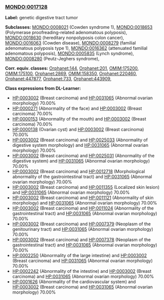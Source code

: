 
### [MONDO:0017128](http://purl.obolibrary.org/obo/MONDO_0017128)
**Label:** genetic digestive tract tumor

**Subclasses:** [MONDO:0008021](http://purl.obolibrary.org/obo/MONDO_0008021) (Cowden syndrome 1), [MONDO:0018653](http://purl.obolibrary.org/obo/MONDO_0018653) (Polymerase proofreading-related adenomatous polyposis), [MONDO:0018630](http://purl.obolibrary.org/obo/MONDO_0018630) (hereditary nonpolyposis colon cancer), [MONDO:0016063](http://purl.obolibrary.org/obo/MONDO_0016063) (Cowden disease), [MONDO:0008279](http://purl.obolibrary.org/obo/MONDO_0008279) (familial adenomatous polyposis type 1), [MONDO:0016362](http://purl.obolibrary.org/obo/MONDO_0016362) (attenuated familial adenomatous polyposis), [MONDO:0005835](http://purl.obolibrary.org/obo/MONDO_0005835) (Lynch syndrome), [MONDO:0008280](http://purl.obolibrary.org/obo/MONDO_0008280) (Peutz-Jeghers syndrome), 

**Corr. equiv. classes:** [Orphanet:144](http://www.orpha.net/ORDO/Orphanet_144), [Orphanet:201](http://www.orpha.net/ORDO/Orphanet_201), [OMIM:175200](http://purl.obolibrary.org/obo/OMIM_175200), [OMIM:175100](http://purl.obolibrary.org/obo/OMIM_175100), [Orphanet:2869](http://www.orpha.net/ORDO/Orphanet_2869), [OMIM:158350](http://purl.obolibrary.org/obo/OMIM_158350), [Orphanet:220460](http://www.orpha.net/ORDO/Orphanet_220460), [Orphanet:447877](http://www.orpha.net/ORDO/Orphanet_447877), [Orphanet:733](http://www.orpha.net/ORDO/Orphanet_733), [Orphanet:443909](http://www.orpha.net/ORDO/Orphanet_443909), 

**Class expressions from DL-Learner:**

- [HP:0003002](http://purl.obolibrary.org/obo/HP_0003002) (Breast carcinoma) and [HP:0031065](http://purl.obolibrary.org/obo/HP_0031065) (Abnormal ovarian morphology) 70.00%
- [HP:0000271](http://purl.obolibrary.org/obo/HP_0000271) (Abnormality of the face) and [HP:0003002](http://purl.obolibrary.org/obo/HP_0003002) (Breast carcinoma) 70.00%
- [HP:0000153](http://purl.obolibrary.org/obo/HP_0000153) (Abnormality of the mouth) and [HP:0003002](http://purl.obolibrary.org/obo/HP_0003002) (Breast carcinoma) 70.00%
- [HP:0000138](http://purl.obolibrary.org/obo/HP_0000138) (Ovarian cyst) and [HP:0003002](http://purl.obolibrary.org/obo/HP_0003002) (Breast carcinoma) 70.00%
- [HP:0003002](http://purl.obolibrary.org/obo/HP_0003002) (Breast carcinoma) and [HP:0025033](http://purl.obolibrary.org/obo/HP_0025033) (Abnormality of digestive system morphology) and [HP:0031065](http://purl.obolibrary.org/obo/HP_0031065) (Abnormal ovarian morphology) 70.00%
- [HP:0003002](http://purl.obolibrary.org/obo/HP_0003002) (Breast carcinoma) and [HP:0025031](http://purl.obolibrary.org/obo/HP_0025031) (Abnormality of the digestive system) and [HP:0031065](http://purl.obolibrary.org/obo/HP_0031065) (Abnormal ovarian morphology) 70.00%
- [HP:0003002](http://purl.obolibrary.org/obo/HP_0003002) (Breast carcinoma) and [HP:0012718](http://purl.obolibrary.org/obo/HP_0012718) (Morphological abnormality of the gastrointestinal tract) and [HP:0031065](http://purl.obolibrary.org/obo/HP_0031065) (Abnormal ovarian morphology) 70.00%
- [HP:0003002](http://purl.obolibrary.org/obo/HP_0003002) (Breast carcinoma) and [HP:0011355](http://purl.obolibrary.org/obo/HP_0011355) (Localized skin lesion) and [HP:0031065](http://purl.obolibrary.org/obo/HP_0031065) (Abnormal ovarian morphology) 70.00%
- [HP:0003002](http://purl.obolibrary.org/obo/HP_0003002) (Breast carcinoma) and [HP:0011121](http://purl.obolibrary.org/obo/HP_0011121) (Abnormality of skin morphology) and [HP:0031065](http://purl.obolibrary.org/obo/HP_0031065) (Abnormal ovarian morphology) 70.00%
- [HP:0003002](http://purl.obolibrary.org/obo/HP_0003002) (Breast carcinoma) and [HP:0011024](http://purl.obolibrary.org/obo/HP_0011024) (Abnormality of the gastrointestinal tract) and [HP:0031065](http://purl.obolibrary.org/obo/HP_0031065) (Abnormal ovarian morphology) 70.00%
- [HP:0003002](http://purl.obolibrary.org/obo/HP_0003002) (Breast carcinoma) and [HP:0007379](http://purl.obolibrary.org/obo/HP_0007379) (Neoplasm of the genitourinary tract) and [HP:0031065](http://purl.obolibrary.org/obo/HP_0031065) (Abnormal ovarian morphology) 70.00%
- [HP:0003002](http://purl.obolibrary.org/obo/HP_0003002) (Breast carcinoma) and [HP:0007378](http://purl.obolibrary.org/obo/HP_0007378) (Neoplasm of the gastrointestinal tract) and [HP:0031065](http://purl.obolibrary.org/obo/HP_0031065) (Abnormal ovarian morphology) 70.00%
- [HP:0002250](http://purl.obolibrary.org/obo/HP_0002250) (Abnormality of the large intestine) and [HP:0003002](http://purl.obolibrary.org/obo/HP_0003002) (Breast carcinoma) and [HP:0031065](http://purl.obolibrary.org/obo/HP_0031065) (Abnormal ovarian morphology) 70.00%
- [HP:0002242](http://purl.obolibrary.org/obo/HP_0002242) (Abnormality of the intestine) and [HP:0003002](http://purl.obolibrary.org/obo/HP_0003002) (Breast carcinoma) and [HP:0031065](http://purl.obolibrary.org/obo/HP_0031065) (Abnormal ovarian morphology) 70.00%
- [HP:0001626](http://purl.obolibrary.org/obo/HP_0001626) (Abnormality of the cardiovascular system) and [HP:0003002](http://purl.obolibrary.org/obo/HP_0003002) (Breast carcinoma) and [HP:0031065](http://purl.obolibrary.org/obo/HP_0031065) (Abnormal ovarian morphology) 70.00%


